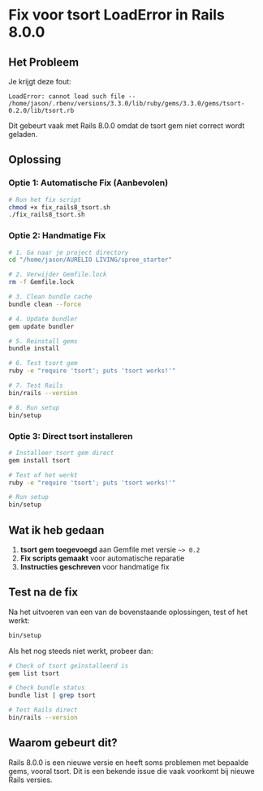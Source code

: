 # Fix voor tsort LoadError in Rails 8.0.0

## Het Probleem
Je krijgt deze fout:
```
LoadError: cannot load such file -- /home/jason/.rbenv/versions/3.3.0/lib/ruby/gems/3.3.0/gems/tsort-0.2.0/lib/tsort.rb
```

Dit gebeurt vaak met Rails 8.0.0 omdat de tsort gem niet correct wordt geladen.

## Oplossing

### Optie 1: Automatische Fix (Aanbevolen)
```bash
# Run het fix script
chmod +x fix_rails8_tsort.sh
./fix_rails8_tsort.sh
```

### Optie 2: Handmatige Fix
```bash
# 1. Ga naar je project directory
cd "/home/jason/AURELIO LIVING/spree_starter"

# 2. Verwijder Gemfile.lock
rm -f Gemfile.lock

# 3. Clean bundle cache
bundle clean --force

# 4. Update bundler
gem update bundler

# 5. Reinstall gems
bundle install

# 6. Test tsort gem
ruby -e "require 'tsort'; puts 'tsort works!'"

# 7. Test Rails
bin/rails --version

# 8. Run setup
bin/setup
```

### Optie 3: Direct tsort installeren
```bash
# Installeer tsort gem direct
gem install tsort

# Test of het werkt
ruby -e "require 'tsort'; puts 'tsort works!'"

# Run setup
bin/setup
```

## Wat ik heb gedaan

1. **tsort gem toegevoegd** aan Gemfile met versie `~> 0.2`
2. **Fix scripts gemaakt** voor automatische reparatie
3. **Instructies geschreven** voor handmatige fix

## Test na de fix

Na het uitvoeren van een van de bovenstaande oplossingen, test of het werkt:

```bash
bin/setup
```

Als het nog steeds niet werkt, probeer dan:

```bash
# Check of tsort geïnstalleerd is
gem list tsort

# Check bundle status
bundle list | grep tsort

# Test Rails direct
bin/rails --version
```

## Waarom gebeurt dit?

Rails 8.0.0 is een nieuwe versie en heeft soms problemen met bepaalde gems, vooral tsort. Dit is een bekende issue die vaak voorkomt bij nieuwe Rails versies.
